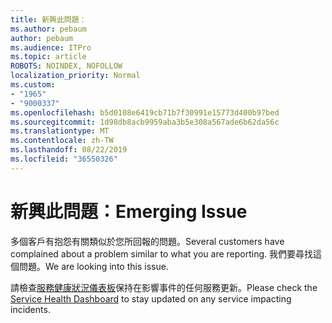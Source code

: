 ```yaml
---
title: 新興此問題：
ms.author: pebaum
author: pebaum
ms.audience: ITPro
ms.topic: article
ROBOTS: NOINDEX, NOFOLLOW
localization_priority: Normal
ms.custom:
- "1965"
- "9000337"
ms.openlocfilehash: b5d0108e6419cb71b7f30991e15773d400b97bed
ms.sourcegitcommit: 1d98db8acb9959aba3b5e308a567ade6b62da56c
ms.translationtype: MT
ms.contentlocale: zh-TW
ms.lasthandoff: 08/22/2019
ms.locfileid: "36550326"
---
```

# <a name="emerging-issue"></a><span data-ttu-id="eab6e-102">新興此問題：</span><span class="sxs-lookup"><span data-stu-id="eab6e-102">Emerging Issue</span></span>

<span data-ttu-id="eab6e-103">多個客戶有抱怨有關類似於您所回報的問題。</span><span class="sxs-lookup"><span data-stu-id="eab6e-103">Several customers have complained about a problem similar to what you are reporting.</span></span> <span data-ttu-id="eab6e-104">我們要尋找這個問題。</span><span class="sxs-lookup"><span data-stu-id="eab6e-104">We are looking into this issue.</span></span>

<span data-ttu-id="eab6e-105">請檢查[服務健康狀況儀表板](https://admin.microsoft.com/adminportal/home#/servicehealth)保持在影響事件的任何服務更新。</span><span class="sxs-lookup"><span data-stu-id="eab6e-105">Please check the [Service Health Dashboard](https://admin.microsoft.com/adminportal/home#/servicehealth) to stay updated on any service impacting incidents.</span></span>